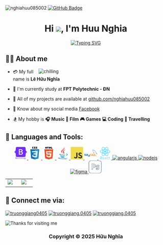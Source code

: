 <p align="left"> <img src="https://komarev.com/ghpvc/?username=nghiahuu085002&label=Profile%20views&color=0e75b6&style=flat" alt="nghiahuu085002" /> <a href="https://github.com/SubhamRaoniar28?tab=followers"><img src="https://img.shields.io/github/followers/nghiahuu085002?label=Followers&style=social" alt="GitHub Badge"></a></p>
<h1 align="center" color="red">Hi <img src="https://raw.githubusercontent.com/aemmadi/aemmadi/master/wave.gif" width="30">, I'm Huu Nghia</h1>
<p align="center">
  <a href="https://git.io/typing-svg"><img src="https://readme-typing-svg.demolab.com?font=Fira+Code&size=19&pause=1000&color=F7E9EB&background=FF200100&multiline=true&width=470&lines=Feeling+with+music+-+Chilling+with+coding" alt="Typing SVG" /></a>
</p>

## 🙋‍♂️ About me

<img align="right" alt="chilling" width="400" src="https://s3.amazonaws.com/media.thecrimson.com/photos/2021/04/28/003206_1350233.gif">

- 💳 My full name is **Lê Hữu Nghĩa**

- 🏬 I'm currently study at **FPT Polytechnic - ĐN**

- 📂 All of my projects are available at [github.com/nghiahuu085002](https://github.com/nghiahuu085002?tab=repositories)

- 📄 Know about my social media  [Facebook](https://www.facebook.com/trung.lehuu.3386)

- 🏂 My hobby is **🎧 Music 🎥 Film 🎮 Games 💻 Coding 🚗 Travelling**


## 🚀 Languages and Tools:
<p align="center"> 
<a href="https://getbootstrap.com" target="_blank" rel="noreferrer"> <img src="https://raw.githubusercontent.com/devicons/devicon/master/icons/bootstrap/bootstrap-plain-wordmark.svg" alt="bootstrap" width="40" height="40"/> </a> 
<a href="https://www.w3schools.com/css/" target="_blank" rel="noreferrer"> <img src="https://raw.githubusercontent.com/devicons/devicon/master/icons/css3/css3-original-wordmark.svg" alt="css3" width="40" height="40"/> </a> 
<a href="https://www.w3.org/html/" target="_blank" rel="noreferrer"> <img src="https://raw.githubusercontent.com/devicons/devicon/master/icons/html5/html5-original-wordmark.svg" alt="html5" width="40" height="40"/> </a> 
<a href="https://www.java.com" target="_blank" rel="noreferrer"> <img src="https://raw.githubusercontent.com/devicons/devicon/master/icons/java/java-original.svg" alt="java" width="40" height="40"/> </a> 
<a href="https://developer.mozilla.org/en-US/docs/Web/JavaScript" target="_blank" rel="noreferrer"> <img src="https://raw.githubusercontent.com/devicons/devicon/master/icons/javascript/javascript-original.svg" alt="javascript" width="40" height="40"/> </a> 
<a href="https://www.mysql.com/" target="_blank" rel="noreferrer"> <img src="https://raw.githubusercontent.com/devicons/devicon/master/icons/mysql/mysql-original-wordmark.svg" alt="mysql" width="40" height="40"/> </a> 
<a href="https://reactjs.org/" target="_blank" rel="noreferrer"> <img src="https://raw.githubusercontent.com/devicons/devicon/master/icons/react/react-original-wordmark.svg" alt="react" width="40" height="40"/> </a>
<a href="https://angular.dev" target="_blank" rel="noreferrer"> <img src="https://img.icons8.com/nolan/64/angularjs.png" alt="angularjs" width="40" height="40"/> </a> 
<a href="https://nodejs.org/en" target="_blank" rel="noreferrer"> <img src="https://img.icons8.com/color/48/nodejs.png" alt="nodejs" width="40" height="40"/> </a> 
<a href="https://www.figma.com/" target="_blank" rel="noreferrer"> <img src="https://www.vectorlogo.zone/logos/figma/figma-icon.svg" alt="figma" width="40" height="40"/> </a> 
<a href="https://www.photoshop.com/en" target="_blank" rel="noreferrer"> <img src="https://raw.githubusercontent.com/devicons/devicon/master/icons/photoshop/photoshop-line.svg" alt="photoshop" width="40" height="40"/> </a> 
</p>
<table>
  <tr>
    <td width="35%">
      <a href="https://github.com/nghiahuu085002" target="_blank">
        <img src="https://github-readme-stats.vercel.app/api/top-langs/?username=nghiahuu085002&layout=compact" width="100%">
      </a>
    </td>
    <td align="center" width="65%">
      <a href="https://github.com/nghiahuu085002" target="_blank">
        <img src="https://cdn.dribbble.com/users/1059583/screenshots/4171367/coding-freak.gif" width="50%" >
      </a>
    </td>
  </tr>
</table>


## 🤝 Connect me via:
<p align="left">
<a href="https://www.facebook.com/trung.lehuu.3386/" target="blank"><img align="center" src="https://raw.githubusercontent.com/rahuldkjain/github-profile-readme-generator/master/src/images/icons/Social/facebook.svg" alt="truonggiang0405" height="30" width="40" /></a>
<a href="https://www.instagram.com/h.nghiaaaa/" target="blank"><img align="center" src="https://raw.githubusercontent.com/rahuldkjain/github-profile-readme-generator/master/src/images/icons/Social/instagram.svg" alt="truonggiang.0405" height="30" width="40" /></a>
 <a href="https://github.com/nghiahuu085002" target="blank"><img align="center" src="https://raw.githubusercontent.com/rahuldkjain/github-profile-readme-generator/master/src/images/icons/Social/github.svg" alt="truonggiang.0405" height="30" width="40" /></a>
</p>


<img height="120" alt="Thanks for visiting me" width="100%" src="https://raw.githubusercontent.com/BrunnerLivio/brunnerlivio/master/images/marquee.svg" />
<br />

<div align="center">
  
### Copyright &#169; 2025 Hữu Nghĩa

</div>
